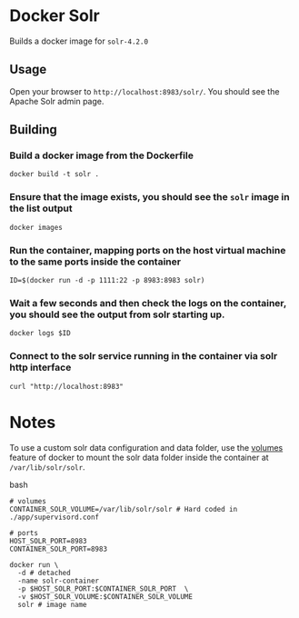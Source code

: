 # Docker Solr

Builds a docker image for `solr-4.2.0`

## Usage
Open your browser to `http://localhost:8983/solr/`. You should see the Apache Solr admin page.


## Building

### Build a docker image from the Dockerfile

`docker build -t solr .`

### Ensure that the image exists, you should see the `solr` image in the list output

`docker images`

### Run the container, mapping ports on the host virtual machine to the same ports inside the container

`ID=$(docker run -d -p 1111:22 -p 8983:8983 solr)`

### Wait a few seconds and then check the logs on the container, you should see the output from solr starting up.

`docker logs $ID`

### Connect to the solr service running in the container via solr http interface

`curl "http://localhost:8983"`

# Notes

To use a custom solr data configuration and data folder, use the [volumes](http://docs.docker.io/en/latest/use/working_with_volumes/) feature of docker to mount the solr data folder inside the container at `/var/lib/solr/solr`.

bash
```
# volumes
CONTAINER_SOLR_VOLUME=/var/lib/solr/solr # Hard coded in ./app/supervisord.conf

# ports
HOST_SOLR_PORT=8983
CONTAINER_SOLR_PORT=8983

docker run \
  -d # detached
  -name solr-container
  -p $HOST_SOLR_PORT:$CONTAINER_SOLR_PORT  \
  -v $HOST_SOLR_VOLUME:$CONTAINER_SOLR_VOLUME
  solr # image name
```
